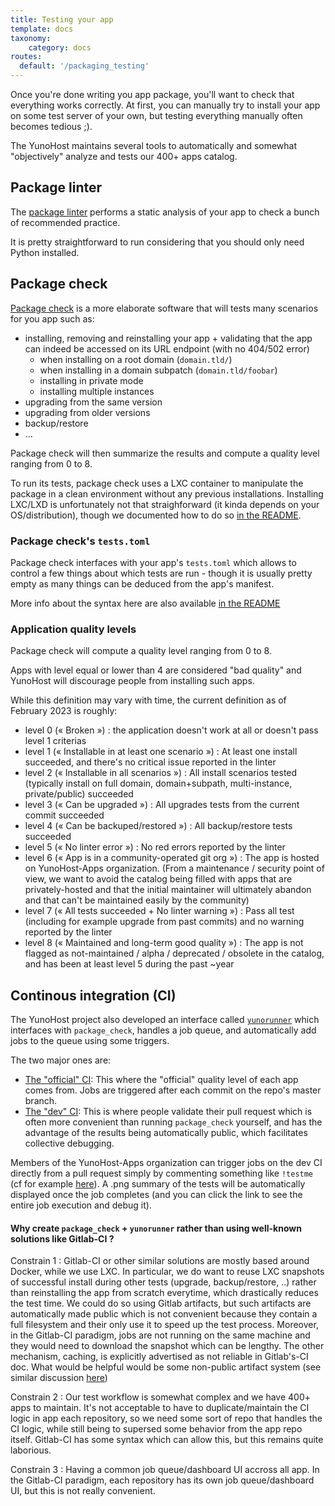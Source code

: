 ```yaml
---
title: Testing your app
template: docs
taxonomy:
    category: docs
routes:
  default: '/packaging_testing'
---
```


Once you're done writing you app package, you'll want to check that everything works correctly. At first, you can manually try to install your app on some test server of your own, but testing everything manually often becomes tedious ;).

The YunoHost maintains several tools to automatically and somewhat "objectively" analyze and tests our 400+ apps catalog.

## Package linter

The [package linter](https://github.com/YunoHost/package_linter) performs a static analysis of your app to check a bunch of recommended practice.

It is pretty straightforward to run considering that you should only need Python installed.

## Package check

[Package check](https://github.com/YunoHost/package_check) is a more elaborate software that will tests many scenarios for you app such as:
- installing, removing and reinstalling your app + validating that the app can indeed be accessed on its URL endpoint (with no 404/502 error)
   - when installing on a root domain (`domain.tld/`)
   - when installing in a domain subpatch (`domain.tld/foobar`)
   - installing in private mode
   - installing multiple instances
- upgrading from the same version
- upgrading from older versions
- backup/restore
- ...

Package check will then summarize the results and compute a quality level ranging from 0 to 8.

To run its tests, package check uses a LXC container to manipulate the package in a clean environment without any previous installations. Installing LXC/LXD is unfortunately not that straighforward (it kinda depends on your OS/distribution), though we documented how to do so [in the README](https://github.com/YunoHost/package_check#deploying-package_check).

### Package check's `tests.toml`

Package check interfaces with your app's `tests.toml` which allows to control a few things about which tests are run - though it is usually pretty empty as many things can be deduced from the app's manifest.

More info about the syntax here are also available [in the README](https://github.com/YunoHost/package_check#teststoml-syntax)

### Application quality levels

Package check will compute a quality level ranging from 0 to 8.

Apps with level equal or lower than 4 are considered "bad quality" and YunoHost will discourage people from installing such apps.

While this definition may vary with time, the current definition as of February 2023 is roughly:

- level 0 (« Broken ») : the application doesn't work at all or doesn't pass level 1 criterias
- level 1 (« Installable in at least one scenario ») : At least one install succeeded, and there's no critical issue reported in the linter
- level 2 (« Installable in all scenarios ») : All install scenarios tested (typically install on full domain, domain+subpath, multi-instance, private/public) succeeded
- level 3 (« Can be upgraded ») : All upgrades tests from the current commit succeeded
- level 4 (« Can be backuped/restored ») : All backup/restore tests succeeded
- level 5 (« No linter error ») : No red errors reported by the linter
- level 6 (« App is in a community-operated git org ») : The app is hosted on YunoHost-Apps organization. (From a maintenance / security point of view, we want to avoid the catalog being filled with apps that are privately-hosted and that the initial maintainer will ultimately abandon and that can't be maintained easily by the community)
- level 7 (« All tests succeeded + No linter warning ») : Pass all test (including for example upgrade from past commits) and no warning reported by the linter
- level 8 (« Maintained and long-term good quality ») : The app is not flagged as not-maintained / alpha / deprecated / obsolete in the catalog, and has been at least level 5 during the past ~year


## Continous integration (CI)

The YunoHost project also developed an interface called [`yunorunner`](https://github.com/YunoHost/yunorunner) which interfaces with `package_check`, handles a job queue, and automatically add jobs to the queue using some triggers.

The two major ones are:
- [The "official" CI](https://ci-apps.yunohost.org/ci): This where the "official" quality level of each app comes from. Jobs are triggered after each commit on the repo's master branch.
- [The "dev" CI](https://ci-apps-dev.yunohost.org/ci/): This is where people validate their pull request which is often more convenient than running `package_check` yourself, and has the advantage of the results being automatically public, which facilitates collective debugging.

Members of the YunoHost-Apps organization can trigger jobs on the dev CI directly from a pull request simply by commenting something like `!testme` (cf for example [here](https://github.com/YunoHost-Apps/nextcloud_ynh/pull/532#issuecomment-1402751409)). A .png summary of the tests will be automatically displayed once the job completes (and you can click the link to see the entire job execution and debug it).


#### Why create `package_check` + `yunorunner` rather than using well-known solutions like Gitlab-CI ?

Constrain 1 : Gitlab-CI or other similar solutions are mostly based around Docker, while we use LXC. In particular, we do want to reuse LXC snapshots of successful install during other tests (upgrade, backup/restore, ..) rather than reinstalling the app from scratch everytime, which drastically reduces the test time. We could do so using Gitlab artifacts, but such artifacts are automatically made public which is not convenient because they contain a full filesystem and their only use it to speed up the test process. Moreover, in the Gitlab-CI paradigm, jobs are not running on the same machine and they would need to download the snapshot which can be lengthy. The other mechanism, caching, is explicitly advertised as not reliable in Gitlab's-CI doc. What would be helpful would be some non-public artifact system (see similar discussion [here](https://gitlab.com/gitlab-org/gitlab-runner/-/issues/336))

Constrain 2 : Our test workflow is somewhat complex and we have 400+ apps to maintain. It's not acceptable to have to duplicate/maintain the CI logic in app each repository, so we need some sort of repo that handles the CI logic, while still being to supersed some behavior from the app repo itself. Gitlab-CI has some syntax which can allow this, but this remains quite laborious.

Constrain 3 : Having a common job queue/dashboard UI accross all app. In the Gitlab-CI paradigm, each repository has its own job queue/dashboard UI, but this is not really convenient.
